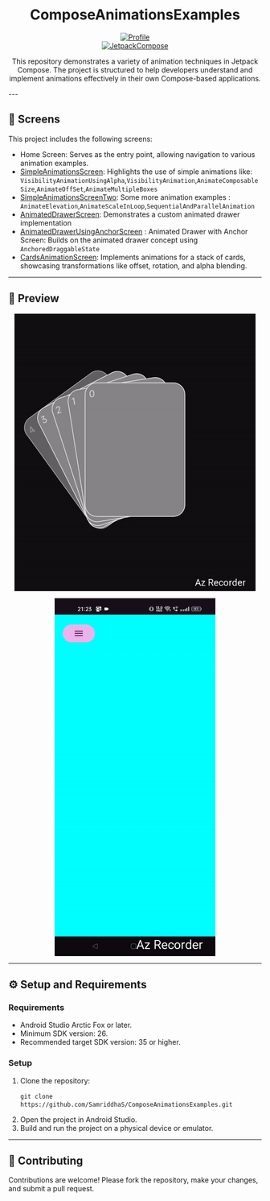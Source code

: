<h1 align="center">ComposeAnimationsExamples</h1>

<p align="center">
<a href="https://github.com/SamriddhaS"><img alt="Profile" src="https://img.shields.io/badge/Github-Samriddha-%2300b386"/></a>
</br> 
<a href="https://developer.android.com/jetpack/compose?gclid=CjwKCAjwy7CKBhBMEiwA0Eb7as8azqGQ4MjZmb9kXcCinKwFv1Mppge_uux0AFA-YiyYgNHaVMhrmhoCrHsQAvD_BwE&gclsrc=aw.ds"><img alt="JetpackCompose" src="https://img.shields.io/badge/Android%20Jetpack-Compose-%23ff1a66"/></a>
</br>
</p>
<p align="center">
This repository demonstrates a variety of animation techniques in Jetpack Compose. The project is structured to help developers understand and implement animations effectively in their own Compose-based applications.
</p>
---

<h2>📌 Screens </h2>
<p>This project includes the following screens:</p>
<ul>
  <li>Home Screen: Serves as the entry point, allowing navigation to various animation examples.</li>
  <li><a href="app/src/main/java/com/example/composeanimations/screens/SimpleAnimationExample.kt" target="_blank">SimpleAnimationsScreen</a>: Highlights the use of simple animations like: <code>VisibilityAnimationUsingAlpha</code>,<code>VisibilityAnimation</code>,<code>AnimateComposableSize</code>,<code>AnimateOffSet</code>,<code>AnimateMultipleBoxes</code>  </li>
  <li><a href="app/src/main/java/com/example/composeanimations/screens/SimpleAnimationExample.kt" target="_blank">SimpleAnimationsScreenTwo</a>: Some more animation examples : <code>AnimateElevation</code>,<code>AnimateScaleInLoop</code>,<code>SequentialAndParallelAnimation</code></li>
  <li><a href="app/src/main/java/com/example/composeanimations/screens/AnimatedDrawerScreen.kt" target="_blank">AnimatedDrawerScreen</a>: Demonstrates a custom animated drawer implementation </li>
  <li><a href="app/src/main/java/com/example/composeanimations/screens/AnimatedDrawerScreen.kt" target="_blank">AnimatedDrawerUsingAnchorScreen</a> : Animated Drawer with Anchor Screen: Builds on the animated drawer concept using <code>AnchoredDraggableState</code></li>
  <li><a href="app/src/main/java/com/example/composeanimations/screens/CardAnimationScreen.kt" target="_blank">CardsAnimationScreen</a>: Implements animations for a stack of cards, showcasing transformations like offset, rotation, and alpha blending.</li> 
  
</ul>

---

<h2>🎥 Preview</h2>
<p align="center">
  <img src="/screenshots/cards_demo.gif" align="center" />
</p>
<p align="center">
   <img src="/screenshots/drawer_demo.gif" align="center" />
</p>

---

<h2 id="setup-and-requirements">⚙️ Setup and Requirements</h2>

<h3>Requirements</h3>
<ul>
  <li>Android Studio Arctic Fox or later.</li>
  <li>Minimum SDK version: 26.</li>
  <li>Recommended target SDK version: 35 or higher.</li>
</ul>

<h3>Setup</h3>
<ol>
  <li>Clone the repository:
    <pre><code>git clone https://github.com/SamriddhaS/ComposeAnimationsExamples.git</code></pre>
  </li>
  <li>Open the project in Android Studio.</li>
  <li>Build and run the project on a physical device or emulator.</li>
</ol>

---


<h2 id="contributing">🤝 Contributing</h2>

<p>Contributions are welcome! Please fork the repository, make your changes, and submit a pull request.</p>
